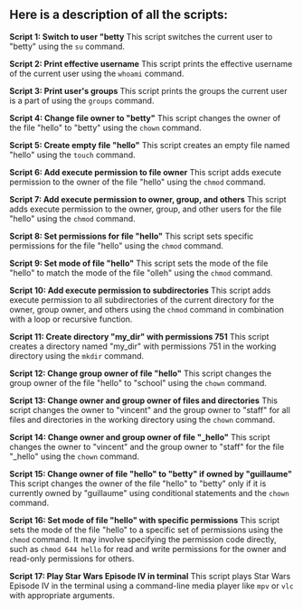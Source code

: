 ## Here is a description of all the scripts:

**Script 1: Switch to user "betty**
This script switches the current user to "betty" using the `su` command.

**Script 2: Print effective username**
This script prints the effective username of the current user using the `whoami` command.

**Script 3: Print user's groups**
This script prints the groups the current user is a part of using the `groups` command.

**Script 4: Change file owner to "betty"**
This script changes the owner of the file "hello" to "betty" using the `chown` command.

**Script 5: Create empty file "hello"**
This script creates an empty file named "hello" using the `touch` command.

**Script 6: Add execute permission to file owner**
This script adds execute permission to the owner of the file "hello" using the `chmod` command.

**Script 7: Add execute permission to owner, group, and others**
This script adds execute permission to the owner, group, and other users for the file "hello" using the `chmod` command.

**Script 8: Set permissions for file "hello"**
This script sets specific permissions for the file "hello" using the `chmod` command.

**Script 9: Set mode of file "hello"**
This script sets the mode of the file "hello" to match the mode of the file "olleh" using the `chmod` command.

**Script 10: Add execute permission to subdirectories**
This script adds execute permission to all subdirectories of the current directory for the owner, group owner, and others using the `chmod` command in combination with a loop or recursive function.

**Script 11: Create directory "my_dir" with permissions 751**
This script creates a directory named "my_dir" with permissions 751 in the working directory using the `mkdir` command.

**Script 12: Change group owner of file "hello"**
This script changes the group owner of the file "hello" to "school" using the `chown` command.

**Script 13: Change owner and group owner of files and directories**
This script changes the owner to "vincent" and the group owner to "staff" for all files and directories in the working directory using the `chown` command.

**Script 14: Change owner and group owner of file "_hello"**
This script changes the owner to "vincent" and the group owner to "staff" for the file "_hello" using the `chown` command.

**Script 15: Change owner of file "hello" to "betty" if owned by "guillaume"**
This script changes the owner of the file "hello" to "betty" only if it is currently owned by "guillaume" using conditional statements and the `chown` command.

**Script 16: Set mode of file "hello" with specific permissions**
This script sets the mode of the file "hello" to a specific set of permissions using the `chmod` command. It may involve specifying the permission code directly, such as `chmod 644 hello` for read and write permissions for the owner and read-only permissions for others.

**Script 17: Play Star Wars Episode IV in terminal**
This script plays Star Wars Episode IV in the terminal using a command-line media player like `mpv` or `vlc` with appropriate arguments.
